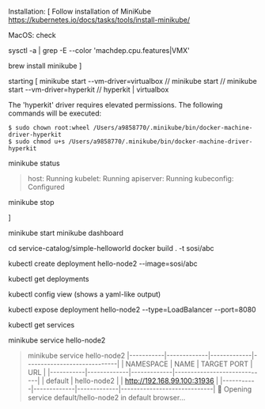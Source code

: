Installation:
[
Follow installation of MiniKube
https://kubernetes.io/docs/tasks/tools/install-minikube/


MacOS: check

sysctl -a | grep -E --color 'machdep.cpu.features|VMX'

brew install minikube
]

starting
[
minikube start --vm-driver=virtualbox
// minikube start
// minikube start --vm-driver=hyperkit
// hyperkit | virtualbox

The 'hyperkit' driver requires elevated permissions. The following commands will be executed:

    $ sudo chown root:wheel /Users/a9858770/.minikube/bin/docker-machine-driver-hyperkit 
    $ sudo chmod u+s /Users/a9858770/.minikube/bin/docker-machine-driver-hyperkit 

minikube status



> host: Running
> kubelet: Running
> apiserver: Running
> kubeconfig: Configured


minikube stop

]

minikube start
minikube dashboard

cd service-catalog/simple-helloworld
docker build . -t sosi/abc

kubectl create deployment hello-node2 --image=sosi/abc

kubectl get deployments

kubectl config view
(shows a yaml-like output)

kubectl expose deployment hello-node2 --type=LoadBalancer --port=8080

kubectl get services

minikube service hello-node2


> minikube service hello-node2
> |-----------|-------------|-------------|-----------------------------|
> | NAMESPACE |    NAME     | TARGET PORT |             URL             |
> |-----------|-------------|-------------|-----------------------------|
> | default   | hello-node2 |             | http://192.168.99.100:31936 |
> |-----------|-------------|-------------|-----------------------------|
> 🎉  Opening service default/hello-node2 in default browser...
